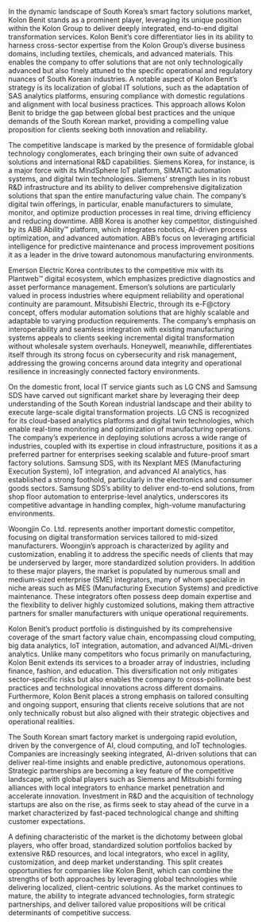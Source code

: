 In the dynamic landscape of South Korea’s smart factory solutions market, Kolon Benit stands as a prominent player, leveraging its unique position within the Kolon Group to deliver deeply integrated, end-to-end digital transformation services. Kolon Benit’s core differentiator lies in its ability to harness cross-sector expertise from the Kolon Group’s diverse business domains, including textiles, chemicals, and advanced materials. This enables the company to offer solutions that are not only technologically advanced but also finely attuned to the specific operational and regulatory nuances of South Korean industries. A notable aspect of Kolon Benit’s strategy is its localization of global IT solutions, such as the adaptation of SAS analytics platforms, ensuring compliance with domestic regulations and alignment with local business practices. This approach allows Kolon Benit to bridge the gap between global best practices and the unique demands of the South Korean market, providing a compelling value proposition for clients seeking both innovation and reliability.

The competitive landscape is marked by the presence of formidable global technology conglomerates, each bringing their own suite of advanced solutions and international R&D capabilities. Siemens Korea, for instance, is a major force with its MindSphere IoT platform, SIMATIC automation systems, and digital twin technologies. Siemens’ strength lies in its robust R&D infrastructure and its ability to deliver comprehensive digitalization solutions that span the entire manufacturing value chain. The company’s digital twin offerings, in particular, enable manufacturers to simulate, monitor, and optimize production processes in real time, driving efficiency and reducing downtime. ABB Korea is another key competitor, distinguished by its ABB Ability™ platform, which integrates robotics, AI-driven process optimization, and advanced automation. ABB’s focus on leveraging artificial intelligence for predictive maintenance and process improvement positions it as a leader in the drive toward autonomous manufacturing environments.

Emerson Electric Korea contributes to the competitive mix with its Plantweb™ digital ecosystem, which emphasizes predictive diagnostics and asset performance management. Emerson’s solutions are particularly valued in process industries where equipment reliability and operational continuity are paramount. Mitsubishi Electric, through its e-F@ctory concept, offers modular automation solutions that are highly scalable and adaptable to varying production requirements. The company’s emphasis on interoperability and seamless integration with existing manufacturing systems appeals to clients seeking incremental digital transformation without wholesale system overhauls. Honeywell, meanwhile, differentiates itself through its strong focus on cybersecurity and risk management, addressing the growing concerns around data integrity and operational resilience in increasingly connected factory environments.

On the domestic front, local IT service giants such as LG CNS and Samsung SDS have carved out significant market share by leveraging their deep understanding of the South Korean industrial landscape and their ability to execute large-scale digital transformation projects. LG CNS is recognized for its cloud-based analytics platforms and digital twin technologies, which enable real-time monitoring and optimization of manufacturing operations. The company’s experience in deploying solutions across a wide range of industries, coupled with its expertise in cloud infrastructure, positions it as a preferred partner for enterprises seeking scalable and future-proof smart factory solutions. Samsung SDS, with its Nexplant MES (Manufacturing Execution System), IoT integration, and advanced AI analytics, has established a strong foothold, particularly in the electronics and consumer goods sectors. Samsung SDS’s ability to deliver end-to-end solutions, from shop floor automation to enterprise-level analytics, underscores its competitive advantage in handling complex, high-volume manufacturing environments.

Woongjin Co. Ltd. represents another important domestic competitor, focusing on digital transformation services tailored to mid-sized manufacturers. Woongjin’s approach is characterized by agility and customization, enabling it to address the specific needs of clients that may be underserved by larger, more standardized solution providers. In addition to these major players, the market is populated by numerous small and medium-sized enterprise (SME) integrators, many of whom specialize in niche areas such as MES (Manufacturing Execution Systems) and predictive maintenance. These integrators often possess deep domain expertise and the flexibility to deliver highly customized solutions, making them attractive partners for smaller manufacturers with unique operational requirements.

Kolon Benit’s product portfolio is distinguished by its comprehensive coverage of the smart factory value chain, encompassing cloud computing, big data analytics, IoT integration, automation, and advanced AI/ML-driven analytics. Unlike many competitors who focus primarily on manufacturing, Kolon Benit extends its services to a broader array of industries, including finance, fashion, and education. This diversification not only mitigates sector-specific risks but also enables the company to cross-pollinate best practices and technological innovations across different domains. Furthermore, Kolon Benit places a strong emphasis on tailored consulting and ongoing support, ensuring that clients receive solutions that are not only technically robust but also aligned with their strategic objectives and operational realities.

The South Korean smart factory market is undergoing rapid evolution, driven by the convergence of AI, cloud computing, and IoT technologies. Companies are increasingly seeking integrated, AI-driven solutions that can deliver real-time insights and enable predictive, autonomous operations. Strategic partnerships are becoming a key feature of the competitive landscape, with global players such as Siemens and Mitsubishi forming alliances with local integrators to enhance market penetration and accelerate innovation. Investment in R&D and the acquisition of technology startups are also on the rise, as firms seek to stay ahead of the curve in a market characterized by fast-paced technological change and shifting customer expectations.

A defining characteristic of the market is the dichotomy between global players, who offer broad, standardized solution portfolios backed by extensive R&D resources, and local integrators, who excel in agility, customization, and deep market understanding. This split creates opportunities for companies like Kolon Benit, which can combine the strengths of both approaches by leveraging global technologies while delivering localized, client-centric solutions. As the market continues to mature, the ability to integrate advanced technologies, form strategic partnerships, and deliver tailored value propositions will be critical determinants of competitive success.